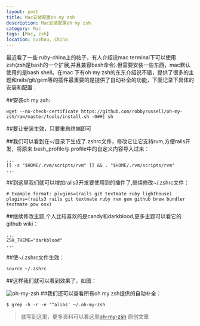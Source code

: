 ```yaml
---
layout: post
title: Mac安装配置oh my zsh
description: Mac安装配置oh my zsh
category: Mac
tags: [Mac, zsh]
location: Suzhou, China
---
```

最近看了一些 ruby-china上的帖子，有人介绍说mac terminal下可以使用zsh(zsh是bash的一个扩展,并且兼容bash命令).但需要安装一些东西，mac默认使用的是bash shell。在mac 下有oh my zsh的东东介绍说不错，提供了很多的主题和rails/git/gem等的插件最重要的是提供了自动补全的功能，下面记录下具体的安装和配置：

##安装oh my zsh:

	wget --no-check-certificate https://github.com/robbyrussell/oh-my-zsh/raw/master/tools/install.sh -O##| sh
##要让安装生效，只要重启终端即可

##我们可以看到在~/目录下生成了.zshrc文件，修改它让它支持rvm,方便rails开发，将原来.bash_profile与.profile中的自定义内容导入过来：

	...
	[[ -s "$HOME/.rvm/scripts/rvm" ]] && . "$HOME/.rvm/scripts/rvm"
	...

##到这里我们就可以增加rails3开发要使用到的插件了,继续修改~/.zshrc文件：

    # Example format: plugins=(rails git textmate ruby lighthouse)
	plugins=(rails3 rails git textmate ruby rvm gem github brew bundler textmate pow osx)

##继续修改主题,个人比较喜欢的是candy和darkblood,更多主题可以看它的github wiki：

	...
	ZSH_THEME="darkblood"
	...

##使~/.zshrc文件生效：

	source ~/.zshrc

##这样我们就可以看到效果了，如图：

![oh-my-zsh][1]
##我们还可以查看所有oh my zsh提供的自动补全：

	$ grep -h -r -e '^alias' ~/.oh-my-zsh

> 就写到这里，更多资料可以看这里[oh-my-zsh][2]  原创文章

  [1]: http://cms.everyday-cn.com/system/pictures/1195/large_oh-my-zsh.png?1323394528 "oh my zsh"
  [2]: https://github.com/robbyrussell/oh-my-zsh "oh my zsh"
